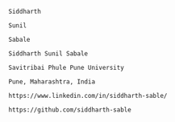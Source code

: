 ```
Siddharth
```

```
Sunil
```

```
Sabale
```

```
Siddharth Sunil Sabale
```


```
Savitribai Phule Pune University
```

```
Pune, Maharashtra, India
```
```
https://www.linkedin.com/in/siddharth-sable/
```

```
https://github.com/siddharth-sable
```
